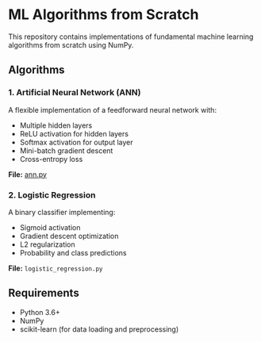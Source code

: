 # ML Algorithms from Scratch

This repository contains implementations of fundamental machine learning algorithms from scratch using NumPy.

## Algorithms

### 1. Artificial Neural Network (ANN)
A flexible implementation of a feedforward neural network with:
- Multiple hidden layers
- ReLU activation for hidden layers
- Softmax activation for output layer
- Mini-batch gradient descent
- Cross-entropy loss

**File:** [ann.py](cci:7://file:///c:/Users/soham/ml-algorithms/ann.py:0:0-0:0)

### 2. Logistic Regression
A binary classifier implementing:
- Sigmoid activation
- Gradient descent optimization
- L2 regularization
- Probability and class predictions

**File:** `logistic_regression.py`

## Requirements
- Python 3.6+
- NumPy
- scikit-learn (for data loading and preprocessing)
 
 
